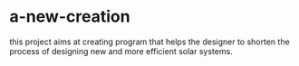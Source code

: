 # a-new-creation
this project aims at creating program that helps the designer to shorten the process of designing new and more efficient solar systems.
